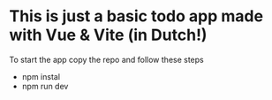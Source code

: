 # This is just a basic todo app made with Vue & Vite (in Dutch!) 

To start the app copy the repo and follow these steps

- npm instal
- npm run dev